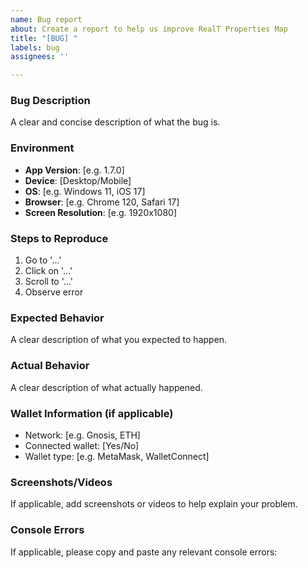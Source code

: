 ```yaml
---
name: Bug report
about: Create a report to help us improve RealT Properties Map
title: "[BUG] "
labels: bug
assignees: ''

---
```


### Bug Description
A clear and concise description of what the bug is.

### Environment
- **App Version**: [e.g. 1.7.0]
- **Device**: [Desktop/Mobile]
- **OS**: [e.g. Windows 11, iOS 17]
- **Browser**: [e.g. Chrome 120, Safari 17]
- **Screen Resolution**: [e.g. 1920x1080]

### Steps to Reproduce
1. Go to '...'
2. Click on '...'
3. Scroll to '...'
4. Observe error

### Expected Behavior
A clear description of what you expected to happen.

### Actual Behavior
A clear description of what actually happened.

### Wallet Information (if applicable)
- Network: [e.g. Gnosis, ETH]
- Connected wallet: [Yes/No]
- Wallet type: [e.g. MetaMask, WalletConnect]

### Screenshots/Videos
If applicable, add screenshots or videos to help explain your problem.
<!-- Drag and drop images here or provide links -->

### Console Errors
If applicable, please copy and paste any relevant console errors: